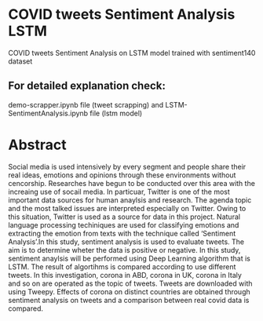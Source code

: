 # COVID tweets Sentiment Analysis LSTM
 COVID tweets Sentiment Analysis on LSTM model trained with sentiment140 dataset 


## For detailed explanation check:
demo-scrapper.ipynb file (tweet scrapping) and 
LSTM-SentimentAnalysis.ipynb file (lstm model)


# Abstract
Social media is used intensively by every segment and people share their real ideas, emotions and opinions through these environments without cencorship. Researches have begun to be conducted over this area with the increaing use of socail media. In particuar, Twitter is one of the most important data sources for human anaylsis and research. The agenda topic and the most talked issues are interpreted especially on Twitter. Owing to this situation, Twitter is used as a source for data in this project. Natural language processing techiniques are used for classifying emotions and extracting the emotion from texts with the technique called ‘Sentiment Analysis’.In this study, sentiment analysis is used to evaluate tweets. The aim is to determine wheter the data is positive or negative. In this study, sentiment anaylsis will be performed using Deep Learning algorithm that is LSTM. The result of algortihms is compared according to use different tweets. In this investigation, corona in ABD, corona in UK, corona in Italy and so on are operated as the topic of tweets. Tweets are downloaded with using Tweepy. Effects of corona on distinct countries are obtained through sentiment analysis on tweets and a comparison between real covid data is compared.

